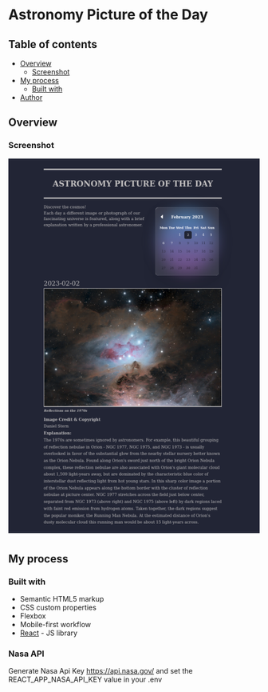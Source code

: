 # Astronomy Picture of the Day

## Table of contents

- [Overview](#overview)
  - [Screenshot](#screenshot)
- [My process](#my-process)
  - [Built with](#built-with)
- [Author](#author)

## Overview

### Screenshot

![](./screenshot.png)

## My process

### Built with

- Semantic HTML5 markup
- CSS custom properties
- Flexbox
- Mobile-first workflow
- [React](https://reactjs.org/) - JS library

### Nasa API 
Generate Nasa Api Key https://api.nasa.gov/ and set the REACT_APP_NASA_API_KEY value in your .env
